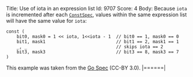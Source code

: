 Title: Use of iota in an expression list
Id: 9707
Score: 4
Body:
Because `iota` is incremented after each [`ConstSpec`](https://golang.org/ref/spec#ConstSpec), values within the same expression list will have the same value for `iota`:

    const (
        bit0, mask0 = 1 << iota, 1<<iota - 1  // bit0 == 1, mask0 == 0
        bit1, mask1                           // bit1 == 2, mask1 == 1
        _, _                                  // skips iota == 2
        bit3, mask3                           // bit3 == 8, mask3 == 7
    )

This example was taken from the [Go Spec](https://golang.org/ref/spec#Iota) (CC-BY 3.0).
|======|
